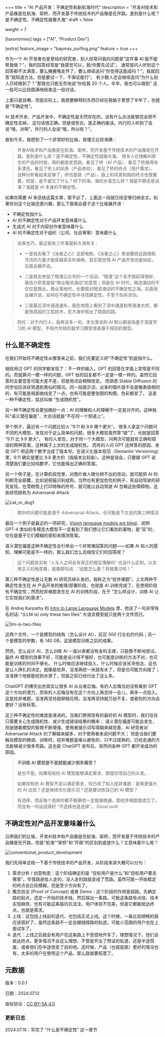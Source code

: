 +++
title = "AI 产品开发：不确定性和新航海时代"
description = "开发AI技术和产品像是在航海、架桥，而开发基于传统技术的产品像是在开路。差别是什么呢？是不确定性。不确定性就像大海"
draft = false

weight = 7

[taxonomies]
tags = ["AI", "Product Dev"]

[extra]
feature_image = "baymax_surfing.png"
feature = true
+++


作为一个 AI 开发者也是曾经的研究者，别人经常问我的问题是“这件事 AI 能不能帮我做？”，我的回答经常是“我感觉可以，我/你要先试试”。
通常提问人听到这个回答都不太满意，要么撇撇嘴走开了，要么继续追问“你觉得这能成吗？”，我就回答“我知道方法，但是要试一下，不保证能行”。
有少数人还会继续追问“为什么别人已经做到了？”那我也只能无奈地说“你给我 20 个人，半年，我也可以做到” 这一般可以比较圆满地结束这一段对话。

上面只是自嘲，但是实际上，我想要解释的东西已经在我脑子里想了半年了，也就是“不确定性”。

AI 技术开发、产品开发中，不确定性是天然存在的，没有什么办法能够完全把不确定性去掉。
这句话很正确，但是很苍白，是正确的废话。内行的人听到了会说“哦，对啊”，外行的人会说“哦，所以呢？”。

直到今天，我想到了一个非常好的比喻，易懂又比较准确：

> 开发AI技术和产品像是在航海、架桥，而开发基于传统技术的产品像是在开路。差别是什么呢？是不确定性，不确定性就像大海。
> 很多人在理解AI原生的产品的时候，用的都是老思路。看见了桥（AI 产品），看见了桥做得有多漂亮，看见了桥上的风景（产品体验），看见了桥的终点（用户需求）。
> 这种分析看起来足够了，桥也是路（产品），路上的风景和路的终点也很重要。但是，是不是忘了什么？桥下的海。海的水温怎么样？海是平静还是汹涌？海就是 AI 本身的不确定性。

如果你需要 AI 来总结这篇文章，那不必了，上面这一段就已经足够归纳全文。如果你对这个比喻还感兴趣，那么下面我会基于这个比喻展开讲：

* 不确定性指什么
* AI 的不确定性对于产品开发意味着什么
* 生成式 AI 对于内容创作者意味着什么
* AI 的不确定性对于组织（公司、社会等等）意味着什么

> 说来也巧，最近我有三件事就和大海有关：
>
> * 一是我去看了《泳者之心》这部电影。《泳者之心》里说要绕远路借助洋流的力量才能穿越英吉利海峡，其实我觉得 AI 产品开发也是如此，后面会展开说。
>
> * 二是我去参加了暗涌公众号的一个活动。“暗涌”这个名字就起得很好，我估计原意是指“商业暗流涌动”的意思；但是在 AI 时代，暗流涌动的不仅仅是商业，商业落地时，也要面对暗流涌动的不确定性之海。后面我会展开说，如何在不确定性中寻找确定性，不至于刻舟求剑。
>
> * 三是最近深中通道通车，我在地图上看到了深中通道和粤港澳大桥，都是用高超的工程技术，在大海中搭出了稳固的路。
>

> 防杠：对于内行人，我再说多一句。本文里说的 AI 默认都是指基于深度学习的 AI 模型，不指代传统机器学习模型或者基于规则的模型。

## 什么是不确定性

在我们开始将不确定性从哪里来之前，我们先要定义好“不确定性”到底指什么。

相信用过 GPT 的同学都发现了：不一样的输入，GPT 的回答在字面上常常是不同的。而就算问一模一样的问题，GPT 给的回复都不一定是一模一样的。虽然它回答的主要意思可能大差不差，但是用词会稍稍改变。
而熟悉 Stable Diffusion 的同学也应该经常遇到类似的情况。同一段提示词，出来的图片就不会是像素级相同的，有可能是局部曲线变了一点，也有可能是整张图的构图、色彩都变了。
这是一种不确定性，姑且叫做 “生成随机性”。

另一种不确定性会更加微妙一点：AI 的理解和人的理解不一定是对齐的。这种我叫“语义潜在偏差”，大白话就是“不在同一个频道上”。

举个例子，最近有一个问题比较火 “9.11 和 9.8 哪个更大”。 很多人拿这个问题问不同的大模型，发现对于这么简单的问题，很多大模型竟然答“错”了，也就是回答 “9.11 比 9.8 更大”。
有的人发现，对于同一个大模型，问两次可能就有正确和错误的两种答案，这种属于上文的生成随机性。
而有的人问 GPT 这样答的原因，发现 GPT 把这两个数字当成了版本号。在语义化版本规范（Semantic Versioning）里，9.11 确实是要比 9.8 更大的（指版本比较新）。这种是误会，只要跟 GPT 说清楚我们要比较纯数字，它也能得出正确的答案。

另一个例子是，在计算机视觉里，对图片做人眼分辨不出的改动，就可能把 AI 的判断完全颠覆，比如说把猫识别成狗。当然也有更加危险的例子，有自动驾驶的研究发现，在雪糕筒上打印特殊的符号，就可能让自动驾驶 AI 忽略这些障碍物。这些研究统称为 Adversarial Attack

![cat_or_dog1](cat_or_dog.png)

> 图中的问题可能是源于 Adversarial Attack，也可能是下文说的第三种情况

最后一个例子是最近的一项研究，[Vision language models are blind](http://www.arxiv.org/abs/2407.06581)，说明 GPT-4 类似的多模态大模型不一定看到了我们想让它们看到的事物，是“盲”的，仅仅是基于它们模糊的感知来猜测答案。

语义潜在偏差这种不确定性会引申出一个非常难回答的问题——如果 AI 和人的感知、理解可能是不一样的，那么我们怎么去相信它们的回答呢？

> 这个问题其实和 “人与人之间会有真正的相互理解吗” 也没什么区别。以实用主义的角度看，就像那句话：“还能怎么着？将就着过呗！”

第三种不确定性是让无数 AI 研究员掉头发的，我称之为“挖井难题”。上文两种不确定性发生在 AI 产品开发的推理/部署阶段，也就是 AI 训练完成了，在使用阶段有不确定性；然而挖井难题发生在 AI 的训练阶段，在于 “怎么样设计、训练 AI 让它实现我们的需求”。

在 Andrej Karpathy 的 [Intro to Large Language Models](https://www.youtube.com/watch?v=zjkBMFhNj_g&t=159s) 里，他说了一句非常有名的话: "(LLM is) only these two files" 大语言模型就只是两个文件而已。

![llm-is-two-files](llm_is_two_files.png)

这两个文件，一个是模型的结构（怎么设计 AI），区区 500 行左右的代码；另一个是模型的参数，有 140 GB，这是模型训练之后的成果。

然而，怎么设计 AI、怎么训练 AI 一直以来都没有金科玉律，只能靠不断地尝试。
最终 AI 模型的效果不好，可能是设计得不够好，也可能是训练的方法不对，也可能是训练的时间不够长。
什么时候应该继续投入，什么时候应该另寻他法，这也是让人挣扎的决定。就像是挖井，没准再挖一米就有水了，但是也可能方向错了；没准换个地就能挖到水源了，但是之前已经付出了这么多。

ChatGPT 的横空出世其实让很多 AI 从业者后悔。有的人后悔当初没有看到 GPT 这个方向的潜力，而有的人后悔没有在这个方向上再坚持一会儿，再多一点投入。
这是挖井难题，没准再坚持就柳暗花明，没准再坚持就万劫不复，或者别的方向会更好？没有标答。

这三种不确定性的难度是递进的。当我们使用现有的最好的 AI 模型时，我们往往只需要关心生成随机性，减少生成错误结果的概率；
语义潜在偏差可能会发生，但是随着模型的智商不断增强、使用者提示词写得越来越完善、AI 研究者对 Adversarial Attack 的了解越来越多，对于使用者来说问题不大；
但是当我们要触及模型的微调、训练时，挖井难题是难以避免的，只不过成熟的、已经走通的方法能够减少很多弯路。这也是 ChatGPT 发布后，突然间各种 GPT 都开发成功的原因。

> **不训练 AI 模型是不是就能减少很多痛苦？**
>
> 是也不是。如果现有的 AI 模型能够满足需求，那就珍惜自己的头发。
>
> 如果现有的 AI 模型不足以满足需求，你已经了陷入挖井难题：是等更强大的 AI 出现？还是继续优化提示词？还是要训练自己的 AI 模型？
>
> 有选择，而且每个选择你都不能确信一定能够跑通，那挖井难题就成立了。而且有一句话说得好 “不选择也是选择”。 Good luck!

## 不确定性对产品开发意味着什么

沿用我们的比喻，开发AI技术和产品像是在航海、架桥，而开发基于传统技术的产品像是在开路，但是“航海”“架桥”和“开路”的区别到底是什么？又意味着什么呢？

![conventional_product_development](./conventional_product_dev.jpeg)

我们先简单总结一下基于传统技术的产品开发，从阶段来讲大概可以分为：

1. 需求分析 / 创意构思：这个阶段确定的是 “目标用户是什么”和“目标用户要去哪里”。毕竟路是给人走的，没人走的路就变成了荒路。虽然可能一开始框定的终点会比较模糊，但是至少方向有了。
2. 概念验证 (Proof of Concept) 或者 Demo：这个阶段的作用是探路。先确定路的起点，选定一开始的技术栈，然后探出一条路。可能这条路有点绕，技术实现麻烦，也有可能这条路坑坑洼洼，用户体验不完美，但是它都能抵达终点，也就是需求。
3. 上线：这包括上线前的迭代，也包括正式上线。这个时候，一条比较顺畅的路应该搭好了，虽然这条路不一定会跟随探路的轨迹。可能小范围的用户也在上面试车了。
4. 迭代：上线之后就会有用户在这条路上不受控地开车了。理想情况下，他们会抵达终点。更多情况不会这么理想，不管是开出了预设的轨道，还是半途而废，或者他们在中途改变了目的地。这时候，产品（也就是路）更好的情况也有，太多的用户在使用这个产品，那么路就要拓宽了。

## 元数据

版本：0.0.1

日期：2024.07.12

版权协议：[CC BY-SA 4.0](https://creativecommons.org/licenses/by-sa/4.0/)

### 更新日志

2024.07.16：写完了 “什么是不确定性” 这一章节

